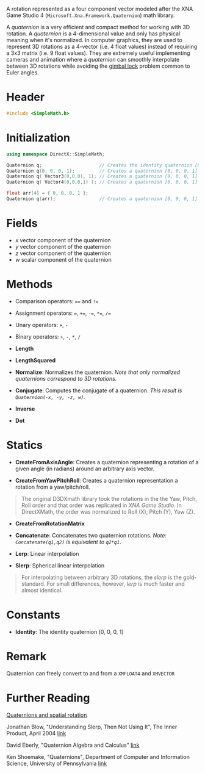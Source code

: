 A rotation represented as a four component vector modeled after the XNA Game Studio 4 (``Microsoft.Xna.Framework.Quaternion``) math library.

A *quaternion* is a very efficient and compact method for working with 3D rotation. A *quaternion* is a 4-dimensional value and only has physical meaning when it's normalized. In computer graphics, they are used to represent 3D rotations as a 4-vector (i.e. 4 float values) instead of requiring a 3x3 matrix (i.e. 9 float values). They are extremely useful implementing cameras and animation where a *quaternion* can smoothly interpolate between 3D rotations while avoiding the [gimbal lock](https://en.wikipedia.org/wiki/Gimbal_lock) problem common to Euler angles.

# Header
```cpp
#include <SimpleMath.h>
```

# Initialization

```cpp
using namespace DirectX::SimpleMath;

Quaternion q;                     // Creates the identity quaternion [0, 0, 0, 1]
Quaternion q(0, 0, 0, 1);         // Creates a quaternion [0, 0, 0, 1]
Quaternion q( Vector3(0,0,0), 1); // Creates a quaternion [0, 0, 0, 1]
Quaternion q( Vector4(0,0,0,1) ); // Creates a quaternion [0, 0, 0, 1]

float arr[4] = { 0, 0, 0, 1 };
Quaternion q(arr);                // Creates a quaternion [0, 0, 0, 1]
```

# Fields
* *x* vector component of the quaternion
* *y* vector component of the quaternion
* *z* vector component of the quaternion
* *w* scalar component of the quaternion

# Methods
* Comparison operators: ``==`` and ``!=``

* Assignment operators: ``=``, ``+=``, ``-=``, ``*=``, ``/=``

* Unary operators: ``+``, ``-``

* Binary operators: ``+``, ``-``, ``*``, ``/``

* **Length**

* **LengthSquared**

* **Normalize**: Normalizes the quaternion. _Note that only normalized quaternions correspond to 3D rotations._

* **Conjugate**: Computes the conjugate of a quaternion. _This result is ``Quaternion(-x, -y, -z, w)``._

* **Inverse**

* **Dot**

# Statics

* **CreateFromAxisAngle**: Creates a quaternion representing a rotation of a given angle (in radians) around an arbitrary axis vector.

* **CreateFromYawPitchRoll**: Creates a quaternion representation a rotation from a yaw/pitch/roll.

> The original D3DXmath library took the rotations in the the Yaw, Pitch, Roll order and that order was replicated in *XNA Game Studio*. In DirectXMath, the order was normalized to Roll (X), Pitch (Y), Yaw (Z).

* **CreateFromRotationMatrix**

* **Concatenate**: Concatenates two quaternion rotations. _Note: ``Concatenate(q1,q2)`` is equivalent to ``q2*q1``_.

* **Lerp**: Linear interpolation

* **Slerp**: Spherical linear interpolation

> For interpolating between arbitrary 3D rotations, the *slerp* is the gold-standard. For small differences, however, *lerp* is much faster and almost identical.

# Constants
* **Identity**: The identity quaternion [0, 0, 0, 1]

# Remark
Quaternion can freely convert to and from a ``XMFLOAT4`` and ``XMVECTOR``

# Further Reading
[Quaternions and spatial rotation](https://en.wikipedia.org/wiki/Quaternions_and_spatial_rotation)  

Jonathan Blow, "Understanding Slerp, Then Not Using It", The Inner Product, April 2004 [link](http://number-none.com/product/Understanding%20Slerp,%20Then%20Not%20Using%20It/)

David Eberly, "Quaternion Algebra and Calculus" [link](http://www.geometrictools.com/Documentation/Quaternions.pdf)

Ken Shoemake, "Quaternions", Department of Computer and Information Science, University of Pennsylvania [link](http://www.cs.ucr.edu/~vbz/resources/quatut.pdf)
